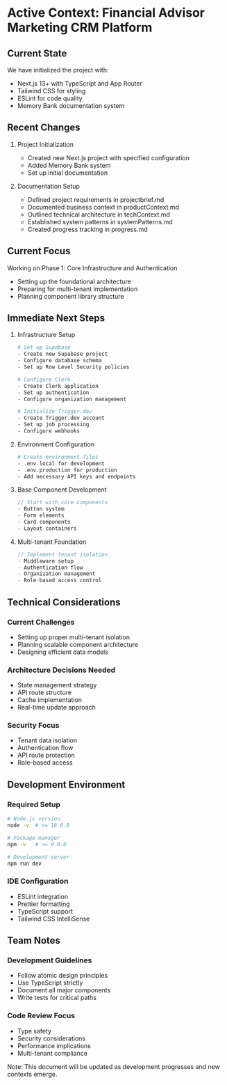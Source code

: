 # Active Context: Financial Advisor Marketing CRM Platform

## Current State

We have initialized the project with:

- Next.js 13+ with TypeScript and App Router
- Tailwind CSS for styling
- ESLint for code quality
- Memory Bank documentation system

## Recent Changes

1. Project Initialization

   - Created new Next.js project with specified configuration
   - Added Memory Bank system
   - Set up initial documentation

2. Documentation Setup
   - Defined project requirements in projectbrief.md
   - Documented business context in productContext.md
   - Outlined technical architecture in techContext.md
   - Established system patterns in systemPatterns.md
   - Created progress tracking in progress.md

## Current Focus

Working on Phase 1: Core Infrastructure and Authentication

- Setting up the foundational architecture
- Preparing for multi-tenant implementation
- Planning component library structure

## Immediate Next Steps

1. Infrastructure Setup

   ```bash
   # Set up Supabase
   - Create new Supabase project
   - Configure database schema
   - Set up Row Level Security policies

   # Configure Clerk
   - Create Clerk application
   - Set up authentication
   - Configure organization management

   # Initialize Trigger.dev
   - Create Trigger.dev account
   - Set up job processing
   - Configure webhooks
   ```

2. Environment Configuration

   ```bash
   # Create environment files
   - .env.local for development
   - .env.production for production
   - Add necessary API keys and endpoints
   ```

3. Base Component Development

   ```typescript
   // Start with core components
   - Button system
   - Form elements
   - Card components
   - Layout containers
   ```

4. Multi-tenant Foundation
   ```typescript
   // Implement tenant isolation
   - Middleware setup
   - Authentication flow
   - Organization management
   - Role-based access control
   ```

## Technical Considerations

### Current Challenges

- Setting up proper multi-tenant isolation
- Planning scalable component architecture
- Designing efficient data models

### Architecture Decisions Needed

- State management strategy
- API route structure
- Cache implementation
- Real-time update approach

### Security Focus

- Tenant data isolation
- Authentication flow
- API route protection
- Role-based access

## Development Environment

### Required Setup

```bash
# Node.js version
node -v  # >= 18.0.0

# Package manager
npm -v   # >= 9.0.0

# Development server
npm run dev
```

### IDE Configuration

- ESLint integration
- Prettier formatting
- TypeScript support
- Tailwind CSS IntelliSense

## Team Notes

### Development Guidelines

- Follow atomic design principles
- Use TypeScript strictly
- Document all major components
- Write tests for critical paths

### Code Review Focus

- Type safety
- Security considerations
- Performance implications
- Multi-tenant compliance

Note: This document will be updated as development progresses and new contexts emerge.
